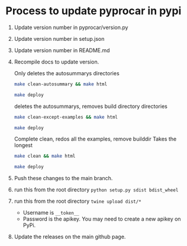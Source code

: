 # Process to update pyprocar in pypi

1. Update version number in pyprocar/version.py
2. Update version number in setup.json
3. Update version number in README.md

4.  Recompile docs to update version.

    Only deletes the autosummarys directories
    ```bash
    make clean-autosummary && make html

    make deploy
    ```

    deletes the autosummarys, removes build directory directories
    ```bash
    make clean-except-examples && make html

    make deploy
    ```

    Complete clean, redos all the examples, remove builddir Takes the longest
    ```bash
    make clean && make html

    make deploy
    ```


5. Push these changes to the main branch.

6.  run this from the root directory `python setup.py sdist bdist_wheel`
7.  run this from the root directory `twine upload dist/*`
    - Username is `__token__`
    - Password is the apikey. You may need to create a new apikey on PyPi.

8. Update the releases on the main github page.